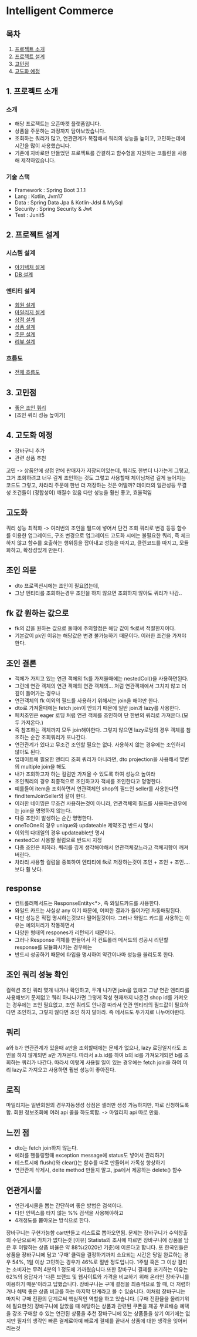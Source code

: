 # Intelligent Commerce

## 목차
1. [프로젝트 소개](#1-프로젝트-소개)
2. [프로젝트 설계](#2-프로젝트-설계)
3. [고민점](#3-고민점)
4. [고도화 예정](#4-고도화-예정)

## 1. 프로젝트 소개
### 소개
* 해당 프로젝트는 오픈마켓 플랫폼입니다.
* 상품을 주문하는 과정까지 담아보았습니다.
* 조회하는 쿼리가 많고, 연관관계가 복잡해서 쿼리의 성능을 높이고, 고민하는데에 시간을 많이 사용했습니다.
* 기존에 자바로만 만들었던 프로젝트를 간결하고 함수형을 지원하는 코틀린을 사용해 제작하였습니다.
### 기술 스택
* Framework : Spring Boot 3.1.1
* Lang : Kotlin, Jvm17
* Data : Spring Data Jpa & Kotlin-Jdsl & MySql
* Security : Spring Security & Jwt
* Test : Junit5

## 2. 프로젝트 설계
### 시스템 설계
* [아키텍처 설계](https://github.com/liveforone/intelligent_commerce/blob/master/Documents/ARCITECTURE.md)
* [DB 설계](https://github.com/liveforone/intelligent_commerce/blob/master/Documents/DB_DESIGN.md)
### 엔티티 설계
* [회원 설계](https://github.com/liveforone/intelligent_commerce/blob/master/Documents/MEMBER_DESIGN.md)
* [마일리지 설계](https://github.com/liveforone/intelligent_commerce/blob/master/Documents/MILEAGE_DESIGN.md)
* [상점 설계](https://github.com/liveforone/intelligent_commerce/blob/master/Documents/SHOP_DESIGN.md)
* [상품 설계](https://github.com/liveforone/intelligent_commerce/blob/master/Documents/ITEM_DESIGN.md)
* [주문 설계](https://github.com/liveforone/intelligent_commerce/blob/master/Documents/ORDER_DESIGN.md)
* [리뷰 설계](https://github.com/liveforone/intelligent_commerce/blob/master/Documents/REVIEW_DESIGN.md)
### 흐름도
* [전체 흐름도](https://github.com/liveforone/intelligent_commerce/blob/master/Documents/FLOW.md)

## 3. 고민점
* [좋은 조인 쿼리]()
* [조인 쿼리 성능 높이기]

## 4. 고도화 예정
* 장바구니 추가
* 관련 상품 추천

고민 -> 상품안에 상점 안에 판매자가 저장되어있는데, 쿼리도 한번더 나가는게 그렇고, 그거 조회하려고 너무 깊게 조인하는 것도 그렇고
사용할때 체이닝처럼 길게 늘어지는 코드도 그렇고, 차라리 주문에 한번 더 저장하는 것은 어떨까?
데이터의 일관성등 무결성 조건들이 (정합성이) 깨질수 있음
다만 성능을 훨씬 좋고, 효율적임

## 고도화
쿼리 성능 최적화 -> 여러번의 조인을 필드에 넣어서 단건 조회 쿼리로 변경 등등 함수를 이용한 업그레이드, 구조 변경으로 업그레이드
고도화 시에는 불필요한 쿼리, 즉 체크하지 않고 함수를 호출하는 행위등을 잡아내고
성능을 따지고, 클린코드를 따지고, 모듈화하고, 확장성있게 만든다.

## 조인 의문
* dto 프로젝션시에는 조인이 필요없는데,
* 그냥 엔티티를 조회하는경우 조인을 하지 않으면 조회하지 않아도 쿼리가 나감..

## fk 값 원하는 값으로
* fk의 값을 원하는 값으로 둘때에 주의할점은 해당 값이 fk로써 적절한지이다.
* 기본값이 pk인 이유는 해당값은 변경 불가능하기 때문이다. 이러한 조건을 가져야한다.

## 조인 결론
* 객체가 가지고 있는 연관 객체의 fk를 가져올때에는 nestedCol()을 사용하면된다.
* 그런데 연관 객체의 연관 객체의 연관 객체의... 처럼 연관객체에서 그치지 않고 더 깊이 들어가는 경우나
* 연관객체의 fk 이외의 필드를 사용하기 위해서는 join을 해야만 한다.
* dto로 가져올때에는 fetch join이 안되기 때문에 일반 join과 lazy를 사용한다.
* 페치조인은 eager 로딩 처럼 연관 객체를 조인하여 단 한번의 쿼리로 가져온다.(모두 가져온다.)
* 즉 참조하는 객체까지 모두 join해야한다. 그렇지 않으면 lazy로딩의 경우 객체를 참조하는 순간 조회쿼리가 또나간다.
* 연관관계가 있다고 무조건 조인할 필요는 없다. 사용하지 않는 경우에는 조인하지 않아도 된다.
* 업데이트에 필요한 엔티티 조회 쿼리가 아니라면, dto projection을 사용해서 몇번의 multiple join을 해도
* 내가 조회하고자 하는 컬럼만 가져올 수 있도록 하여 성능으 높여라
* 조인쿼리의 경우 최종적으로 조인하고자 객체를 조인한다고 명명한다. 
* 예를들어 item을 조회하면서 연관객체인 shop의 필드인 seller를 사용한다면
* findItemJoinSeller와 같이 한다.
* 이러한 네이밍은 무조건 사용하는것이 아니라, 연관객체의 필드를 사용하는경우에는 join을 명명하지 않는다.
* 다중 조인이 발생하는 순간 명명한다.
* oneToOne의 경우 unique와 updateable 제약조건 반드시 명시
* 이외의 다대일의 경우 updateable만 명시
* nestedCol 사용할 컬럼으로 반드시 지정
* 다중 조인은 피하라. 쿼리를 깊게 생각해야해서 연관객체찾느라고 객체지향이 깨져버린다.
* 차라리 사용할 컬럼을 중복하여 엔티티에 fk로 저장하는것이 조인 + 조인 + 조인....보다 훨 낫다.

## response
* 컨트롤러메서드는 ResponseEntity<*>, 즉 와일드카드를 사용한다.
* 와일드 카드는 사실상 any 이기 때문에, 어떠한 결과가 들어가던 자동매핑된다.
* 다만 성능은 직접 명시하는것보다 떨어질것이다. 그러나 와일드 카드를 사용하는 이유는 예외처리가 작동하면서
* 다양한 형태의 respones가 리턴되기 때문이다.
* 그러나 Response 객체를 만들어서 각 컨트롤러 메서드의 성공시 리턴할 response를 모듈화시키는 경우에는
* 반드시 성공하기 때문에 타입을 명시하여 약간이나마 성능을 올리도록 한다.

## 조인 쿼리 성능 확인
컬렉션 조인 쿼리 몇개 나가나 확인하고,
두개 나가면 join을 없애고 그냥 연관 엔티티를 사용해보기
문제없고 쿼리 하나나가면 그렇게 작성
현재까지 나온건 shop id를 가져오는 경우에는 조인 필요없고, 조인 쿼리도 안나감
따라서 연관 엔티티의 필드값이 필요하다면 조인하고, 그렇지 않다면 조인 하지 말아라.
즉 메서드도 두가지로 나누어야한다.

## 쿼리
a와 b가 연관관계가 있을때
a만을 조회할때에는 문제가 없으나, lazy 로딩일지라도
조인을 하지 않게되면 a만 가져온다.
따라서 a.b.id를 하여 b의 id를 가져오게되면 b를 조회하는 쿼리가 나간다.
따라서 이렇게 사용될 일이 있는 경우에는 fetch join을 하여 미리 lazy로 가져오고 사용하면 훨씬 성능이 좋아진다.

## 로직
마일리지는 일반회원의 경우자동생성
상점은 셀러만 생성 가능하지만, 따로 신청하도록함.
회원 정보조회에 여러 api 콜을 하도록함. -> 마일리지 api 따로 만듦.

## 느낀 점
* dto는 fetch join하지 않는다.
* 에러를 핸들링할때 exception message에 status도 넣어서 관리하기
* 테스트시에 flush()와 clear()는 함수를 따로 만들어서 가독성 향상하기
* 연관관계 삭제시, delte method 만들지 말고, jpa에서 제공하는 delete() 함수


## 연관게시물
* 연관게시물을 뽑는 간단하며 좋은 방법은 검색이다.
* 다만 인덱스를 타지 않는 %% 검색을 사용해야하고
* 4개정도를 뽑아오는 방식으로 한다.


장바구니는 구현가능함
cart만들고 리스트로 뽑아오면됨.
문제는 장바구니가 수익창출의 수단으로써 가치가 없다는것
[이유]
Statista의 조사에 따르면 장바구니에 상품을 담은 후 이탈하는 상품 비율은 약 88%(2020년 기준)에 이른다고 합니다. 또 한국인들은 상품을 장바구니에 담고 ‘구매’ 클릭을 결정하기까지 소요되는 시간은 당일 완료하는 경우 54%, 1일 이상 고민하는 경우가 46%로 절반 정도입니다. 1주일 혹은 그 이상 걸리는 소비자는 무려 4분의 1 정도에 가까웠습니다.또한 장바구니 결제를 포기하는 이유는 62%의 응답자가 '다른 브랜드 및 웹사이트와 가격을 비교하기 위해 온라인 장바구니를 이용하기 때문'이라고 답했습니다. 장바구니는 구매 결정을 최종적으로 할 때, 더 저렴하거나 혜택 좋은 상품 비교를 하는 마지막 단계라고 볼 수 있습니다. 이처럼 장바구니는 마지막 구매 전환의 단계로써 핵심적인 역할을 하고 있습니다.
[구매 전환율을 올리기위해 필요한것]
장바구니에 담았을 때 해당하는 상품과 관련된 쿠폰을 제공
무료배송 혜택을 강조
구매할 수 있는 연관된 상품을 추천
장바구니에 있는 상품들을 상기
여기에는 없지만 필자의 생각인 빠른 결제로아예 빠르게 결제를 끝내서 상품에 대한 생각을 잊어버리는것